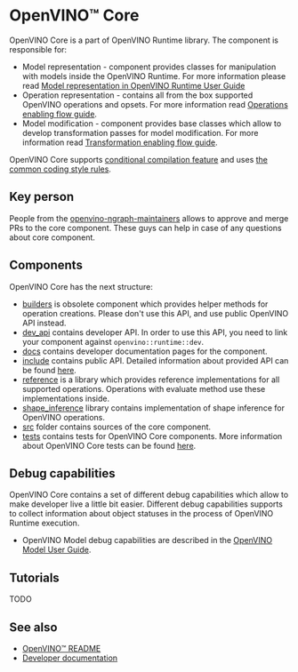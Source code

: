 # OpenVINO™ Core

OpenVINO Core is a part of OpenVINO Runtime library. 
The component is responsible for:
 * Model representation - component provides classes for manipulation with models inside the OpenVINO Runtime. For more information please read [Model representation in OpenVINO Runtime User Guide](https://docs.openvino.ai/latest/openvino_docs_OV_UG_Model_Representation.html)
 * Operation representation - contains all from the box supported OpenVINO operations and opsets. For more information read [Operations enabling flow guide](./docs/operation_enabling_flow.md).
 * Model modification - component provides base classes which allow to develop transformation passes for model modification. For more information read [Transformation enabling flow guide](#todo).

OpenVINO Core supports [conditional compilation feature](../../docs/dev/conditional_compilation.md) and uses [the common coding style rules](../../docs/dev/coding_style.md).

## Key person

People from the [openvino-ngraph-maintainers](https://github.com/orgs/openvinotoolkit/teams/openvino-ngraph-maintainers) allows to approve and merge PRs to the core component. These guys can help in case of any questions about core component.

## Components

OpenVINO Core has the next structure:
 * [builders](./builder) is obsolete component which provides helper methods for operation creations. Please don't use this API, and use public OpenVINO API instead.
 * [dev_api](./dev_api) contains developer API. In order to use this API, you need to link your component against `openvino::runtime::dev`.
 * [docs](./docs) contains developer documentation pages for the component.
 * [include](./include) contains public API. Detailed information about provided API can be found [here](#TODO).
 * [reference](./reference) is a library which provides reference implementations for all supported operations. Operations with evaluate method use these implementations inside.
 * [shape_inference](./shape_inference) library contains implementation of shape inference for OpenVINO operations.
 * [src](./src) folder contains sources of the core component.
 * [tests](./tests) contains tests for OpenVINO Core components. More information about OpenVINO Core tests can be found [here](./docs/tests.md).

## Debug capabilities

OpenVINO Core contains a set of different debug capabilities which allow to make developer live a little bit easier.
Different debug capabilities supports to collect information about object statuses in the process of OpenVINO Runtime execution.
 * OpenVINO Model debug capabilities are described in the [OpenVINO Model User Guide](https://docs.openvino.ai/latest/openvino_docs_OV_UG_Model_Representation.html#model-debug-capabilities).

## Tutorials
  TODO

## See also
 * [OpenVINO™ README](../../README.md)
 * [Developer documentation](../../docs/dev/index.md)
